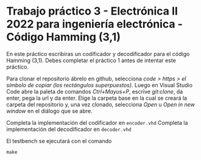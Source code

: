# Trabajo práctico 3 - Electrónica II 2022 para ingeniería electrónica - Código Hamming (3,1)

En este práctico escribiras un codificador y decodificador para el código Hamming (3,1). Debes completar el práctico 1 antes de intentar este práctico.

Para clonar el repositorio ábrelo en github, selecciona _code > https > el símbolo de copiar (los rectángulos superpuestos)_. Luego en Visual Studio Code abre la paleta de comandos _Ctrl+Mayus+P_, escrive _git:clone_, da enter, pega la url y da enter. Elige la carpeta base en la cual se creará la carpeta del repositorio y, una vez clonado, selecciona _Open_ u _Open in new window_ en el diálogo que se abre.

Completa la implementación del codificador en `encoder.vhd`
Completa la implementación del decodificador en `decoder.vhd`

El testbench se ejecutará con el comando

```
make
```
